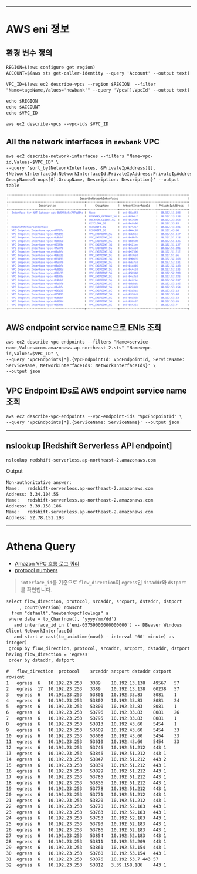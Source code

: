 
---

# AWS eni 정보

## 환경 변수 정의

```
REGION=$(aws configure get region)
ACCOUNT=$(aws sts get-caller-identity --query 'Account' --output text)
```

```
VPC_ID=$(aws ec2 describe-vpcs --region $REGION  --filter "Name=tag:Name,Values='newbank'" --query 'Vpcs[].VpcId' --output text)
```

```
echo $REGION
echo $ACCOUNT
echo $VPC_ID
```

```
aws ec2 describe-vpcs --vpc-ids $VPC_ID
```

## All the network interfaces in `newbank` VPC

```
aws ec2 describe-network-interfaces --filters "Name=vpc-id,Values=$VPC_ID" \
--query 'sort_by(NetworkInterfaces, &PrivateIpAddress)[].{NetworkInterfaceId:NetworkInterfaceId,PrivateIpAddress:PrivateIpAddress, GroupName:Groups[0].GroupName, Description: Description}' --output table
```

<img src="images/vpcflowlogs-describe-network-interfaces.png" alt=""></img>



<!-- ---

## Keycloak eni

```
aws ec2 describe-instances \
--filters "Name=tag:Name,Values='Keycloak'" \
--query 'Reservations[].Instances[].NetworkInterfaces[].{NetworkInterfaceId: NetworkInterfaceId, PrivateIpAddress:PrivateIpAddress}'
```


## DBeaver eni

```
aws ec2 describe-instances \
--filters "Name=tag:Name,Values='DBeaver Windows Client'" \
--query 'Reservations[].Instances[].NetworkInterfaces[].{NetworkInterfaceId: NetworkInterfaceId, PrivateIpAddress:PrivateIpAddress}'
```


## endpoint enis

```
aws ec2 describe-network-interfaces --filters "Name=interface-type,Values=vpc_endpoint" "Name=vpc-id,Values=$VPC_ID" \
--query 'NetworkInterfaces[*].{NetworkInterfaceId:NetworkInterfaceId,PrivateIpAddress:PrivateIpAddress, GroupName:Groups[0].GroupName}' --output text
```
-->

## AWS endpoint service name으로 ENIs 조회

```
aws ec2 describe-vpc-endpoints --filters "Name=service-name,Values=com.amazonaws.ap-northeast-2.sts" "Name=vpc-id,Values=$VPC_ID" \
--query 'VpcEndpoints[*].{VpcEndpointId: VpcEndpointId, ServiceName: ServiceName, NetworkInterfaceIds: NetworkInterfaceIds}' \
--output json
```



## VPC Endpoint IDs로 AWS endpoint service name 조회

```
aws ec2 describe-vpc-endpoints --vpc-endpoint-ids "VpcEndpointId" \
--query 'VpcEndpoints[*].{ServiceName: ServiceName}' --output json
```

---

## nslookup [Redshift Serverless API endpoint]

```
nslookup redshift-serverless.ap-northeast-2.amazonaws.com
```

Output
```
Non-authoritative answer:
Name:	redshift-serverless.ap-northeast-2.amazonaws.com
Address: 3.34.104.55
Name:	redshift-serverless.ap-northeast-2.amazonaws.com
Address: 3.39.158.186
Name:	redshift-serverless.ap-northeast-2.amazonaws.com
Address: 52.78.151.193
```

---

# Athena Query

- [Amazon VPC 흐름 로그 쿼리](https://docs.aws.amazon.com/ko_kr/athena/latest/ug/vpc-flow-logs.html)
- [protocol numbers](https://www.iana.org/assignments/protocol-numbers/protocol-numbers.xhtml)

> `interface_id`를 기준으로 `flow_direction`이 `egress`인 `dstaddr`와 `dstport`를 확인합니다.

```
select flow_direction, protocol, srcaddr, srcport, dstaddr, dstport
     , count(version) rowscnt
  from "default"."newbankvpcflowlogs" a
 where date = to_Char(now(), 'yyyy/mm/dd')
   and interface_id in ('eni-05759000000000000') -- DBeaver Windows Client NetworkInterfaceId
   and start > cast(to_unixtime(now() - interval '60' minute) as integer)
 group by flow_direction, protocol, srcaddr, srcport, dstaddr, dstport
having flow_direction = 'egress'
 order by dstaddr, dstport
```

```
#	flow_direction	protocol	srcaddr	srcport	dstaddr	dstport	rowscnt
1	egress	6	10.192.23.253	3389	10.192.13.138	49567	57
2	egress	17	10.192.23.253	3389	10.192.13.138	60238	57
3	egress	6	10.192.23.253	53801	10.192.33.83	8081	1
4	egress	6	10.192.23.253	53802	10.192.33.83	8081	24
5	egress	6	10.192.23.253	53800	10.192.33.83	8081	1
6	egress	6	10.192.23.253	53796	10.192.33.83	8081	26
7	egress	6	10.192.23.253	53795	10.192.33.83	8081	1
8	egress	6	10.192.23.253	53813	10.192.43.60	5454	1
9	egress	6	10.192.23.253	53609	10.192.43.60	5454	33
10	egress	6	10.192.23.253	53608	10.192.43.60	5454	33
11	egress	6	10.192.23.253	53610	10.192.43.60	5454	33
12	egress	6	10.192.23.253	53746	10.192.51.212	443	1
13	egress	6	10.192.23.253	53846	10.192.51.212	443	1
14	egress	6	10.192.23.253	53847	10.192.51.212	443	2
15	egress	6	10.192.23.253	53839	10.192.51.212	443	1
16	egress	6	10.192.23.253	53829	10.192.51.212	443	1
17	egress	6	10.192.23.253	53785	10.192.51.212	443	1
18	egress	6	10.192.23.253	53836	10.192.51.212	443	1
19	egress	6	10.192.23.253	53778	10.192.51.212	443	1
20	egress	6	10.192.23.253	53771	10.192.51.212	443	1
21	egress	6	10.192.23.253	53820	10.192.51.212	443	1
22	egress	6	10.192.23.253	53770	10.192.52.183	443	1
23	egress	6	10.192.23.253	53763	10.192.52.183	443	1
24	egress	6	10.192.23.253	53753	10.192.52.183	443	1
25	egress	6	10.192.23.253	53793	10.192.52.183	443	1
26	egress	6	10.192.23.253	53786	10.192.52.183	443	1
27	egress	6	10.192.23.253	53854	10.192.52.183	443	1
28	egress	6	10.192.23.253	53811	10.192.52.209	443	1
29	egress	6	10.192.23.253	53861	10.192.53.154	443	1
30	egress	6	10.192.23.253	53760	10.192.53.154	443	1
31	egress	6	10.192.23.253	53376	10.192.53.7	443	57
32	egress	6	10.192.23.253	53812	3.39.158.186	443	1

```